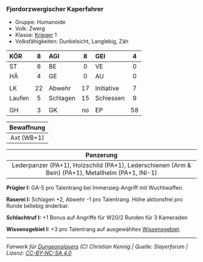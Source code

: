 ### Fjordorzwergischer Kaperfahrer

- Gruppe: Humanoide
- Volk: Zwerg
- Klasse: [Krieger](../../grw/charaktere-klasse-krieger.md) 1
- Volksfähigkeiten: Dunkelsicht, Langlebig, Zäh

| KÖR    |  8  | AGI      |  8  | GEI        |  4  |
| :----- | :-: | :------- | :-: | :--------- | :-: |
| ST     |  6  | BE       |  0  | VE         |  0  |
| HÄ     |  4  | GE       |  0  | AU         |  0  |
|        |     |          |     |            |     |
| LK     | 22  | Abwehr   | 17  | Initiative |  7  |
| Laufen |  5  | Schlagen | 15  | Schiessen  |  9  |
|        |     |          |     |            |     |
| GH     |  3  | GK       | no  | EP         | 58  |

| Bewaffnung |
| :--------: |
| Axt (WB+1) |

|                                             Panzerung                                              |
| :------------------------------------------------------------------------------------------------: |
| Lederpanzer (PA+1), Holzschild (PA+1), Lederschienen (Arm & Bein) (PA+1), Metallhelm (PA+1, INI-1) |

**Prügler I:** GA-5 pro Talentrang bei Immersieg-Angriff mit Wuchtwaffen.

**Raserei I:** Schlagen +2, Abwehr -1 pro Talentrang. Höhe aktionsfrei pro Runde beliebig änderbar.

**Schlachtruf I:** +1 Bonus auf Angriffe für W20/2 Runden für 3 Kameraden

**Wissensgebiet I:** +3 pro Talentrang auf ausgewähltes [Wissensgebiet](../../grw/talente/wissensgebiet.md).

---

_Fanwerk für [Dungeonslayers](https://www.dungeonslayers.net/) (C) Christian Kennig | Quelle: Slayerforum | Lizenz: [CC-BY-NC-SA 4.0](https://creativecommons.org/licenses/by-nc-sa/4.0/deed.de)_
